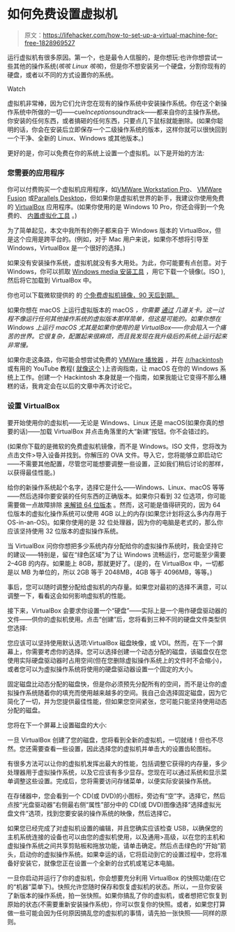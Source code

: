 # 如何免费设置虚拟机

> 原文：<https://lifehacker.com/how-to-set-up-a-virtual-machine-for-free-1828969527>

运行虚拟机有很多原因。第一个，也是最令人信服的，是你想玩:也许你想尝试一些其他的操作系统(*咳咳 Linux 咳咳*)，但是你不想安装另一个硬盘，分割你现有的硬盘，或者以不同的方式设置你的系统。

Watch

虚拟机非常棒，因为它们允许您在现有的操作系统中安装操作系统。你在这个新操作系统中所做的一切——cue*Inception*soundtrack——都来自你的主操作系统。你安装的任何东西，或者搞砸的任何东西，只要点几下鼠标就能删除。(如果你聪明的话，你会在安装后立即保存一个二级操作系统的版本，这样你就可以很快回到一个干净、全新的 Linux、Windows 或其他版本。)

更好的是，你可以免费在你的系统上设置一个虚拟机。以下是开始的方法:

### 您需要的应用程序

你可以付费购买一个虚拟机应用程序，如[VMWare Workstation Pro](https://www.vmware.com/products/workstation-pro.html)、 [VMWare Fusion](https://www.vmware.com/products/fusion.html) 或[Parallels Desktop](https://www.parallels.com/products/desktop/)，但如果你是虚拟机世界的新手，我建议你使用免费的 [VirtualBox](https://www.virtualbox.org/) 应用程序。(如果你使用的是 Windows 10 Pro，你还会得到一个免费的、 [内置虚拟化工具](https://docs.microsoft.com/en-us/virtualization/hyper-v-on-windows/quick-start/create-virtual-machine) 。)

为了简单起见，本文中我所有的例子都来自于 Windows 版本的 VirtualBox，但是这个应用是跨平台的。(例如，对于 Mac 用户来说，如果你不想将引导至 Windows，VirtualBox 是一个很好的选择。)

如果没有安装操作系统，虚拟机就没有多大用处。为此，你可能要有点创意。对于 Windows，你可以抓取 [Windows media 安装工具](https://www.microsoft.com/en-us/software-download/windows10) ，用它下载一个镜像(。ISO ),然后将它加载到 VirtualBox 中。

你也可以下载微软提供的 的 [个免费虚拟机镜像，90 天后到期。](https://developer.microsoft.com/en-us/microsoft-edge/tools/vms/)

如果你想在 macOS 上运行虚拟版本的 macOS *，你需要 [通过](https://blog.caffeinesecurity.com/creating-a-macos-high-sierra-vm-for-virtualbox-mac-host-bb67eada27af) 几道关卡。这一过程不像运行任何其他操作系统的虚拟版本那样简单，但这是可能的。如果你想在 Windows 上运行 macOS 尤其是如果你使用的是 VirtualBox——你会陷入一个痛苦的世界。它很复杂，配置起来很麻烦，而且我发现在我升级后的系统上运行起来非常慢。*

如果你走这条路，你可能会想尝试免费的 [VMWare 播放器](https://www.vmware.com/products/workstation-player.html) ，并在 [/r/hackintosh](https://www.reddit.com/r/hackintosh) 或有用的 YouTube 教程( [就像这个](https://youtu.be/szHn5GunojU) )上咨询指南，让 macOS 在你的 Windows 系统上工作。创建一个 Hackintosh 本身就是一个指南，如果我能让它变得不那么糟糕的话，我肯定会在以后的文章中再次讨论它。

### 设置 VirtualBox

要开始使用你的虚拟机——无论是 Windows、Linux 还是 macOS(如果你真的想要的话)——加载 VirtualBox 并点击角落里的大“新建”按钮。你不会错过的。

(如果你下载的是微软的免费虚拟机镜像，而不是 Windows。ISO 文件，您将改为点击文件>导入设备并找到。你解压的 OVA 文件。导入它，您将能够立即启动它——不需要其他配置，尽管您可能想要调整一些设置，正如我们稍后讨论的那样，以获得最佳性能。)

给你的新操作系统起个名字，选择它是什么——Windows、Linux、macOS 等等——然后选择你要安装的任何东西的正确版本。如果你只看到 32 位选项，你可能需要做一点故障排除 [来解锁 64 位版本](http://www.fixedbyvonnie.com/2014/11/virtualbox-showing-32-bit-guest-versions-64-bit-host-os/) 。然而，这可能是值得研究的，因为 64 位版本的虚拟化操作系统可以使用 4GB 以上的内存(如果您计划将这么多内存用于 OS-in-an-OS)。如果你使用的是 32 位处理器，因为你的电脑是老式的，那么你应该坚持使用 32 位版本的虚拟操作系统。

当 VirtualBox 问你你想把多少系统内存分配给你的虚拟操作系统时，我会坚持它的建议——特别是，留在“绿色区域”为了让 Windows 流畅运行，您可能至少需要 2–4GB 的内存。如果能上 8GB，那就更好了。(是的，在 VirtualBox 中，一切都是以 MB 为单位的，所以 2GB 等于 2048MB，4GB 等于 4096MB，等等。)

事后，您可以随时调整分配给虚拟机的内存量。如果您对最初的选择不满意，可以调整一下，看看这会如何影响虚拟机的性能。

接下来，VirtualBox 会要求你设置一个“硬盘”——实际上是一个用作硬盘驱动器的文件——供你的虚拟机使用。点击“创建”后，您将看到三种不同的硬盘文件类型供您选择:

您应该可以坚持使用默认选项:VirtualBox 磁盘映像，或 VDI。然而，在下一个屏幕上，你需要考虑你的选择。您可以选择创建一个动态分配的磁盘，该磁盘仅在您使用实际硬盘驱动器时占用空间(但在您删除虚拟操作系统上的文件时不会缩小)，或者您可以为虚拟操作系统将使用的硬盘驱动器设置一个固定的大小。

固定磁盘比动态分配的磁盘快，但是你必须预先分配所有的空间，而不是让你的虚拟操作系统随着你的填充而使用越来越多的空间。我自己会选择固定磁盘，因为它简化了一切，并为您提供最佳性能，但如果您空间紧张，您可能只能坚持使用动态分配的磁盘。

您将在下一个屏幕上设置磁盘的大小:

一旦 VirtualBox 创建了您的磁盘，您将看到全新的虚拟机，一切就绪！但也不尽然。您还需要查看一些设置，因此选择您的虚拟机并单击大的设置齿轮图标。

有很多方法可以让你的虚拟机发挥出最大的性能，包括调整它获得的内存量，多少处理器用于虚拟操作系统，以及它应该有多少显存。您现在可以通过系统和显示菜单调整这些设置。完成后，您将需要访问存储菜单，以便实际安装操作系统。

在存储器中，您会看到一个 CD(或 DVD)的小图标，旁边有“空”字。选择它，然后点按“光盘驱动器”右侧最右侧“属性”部分中的 CD(或 DVD)图像选择“选择虚拟光盘文件”选项，找到您要安装的操作系统的映像，然后选择它。

如果您已经完成了对虚拟机设置的编辑，并且您确实应该检查 USB，以确保您的主机系统连接的设备也可以由您的虚拟机使用，以及通用>高级，以在您的主机和虚拟操作系统之间共享剪贴板和拖放功能，请单击确定。然后点击绿色的“开始”箭头，启动你的虚拟操作系统。如果幸运的话，它将启动到它的设置过程中，您将准备好安装它，就像您正在设置一个全新的台式机或笔记本电脑。

一旦你启动并运行了你的虚拟机，你会想要充分利用 VirtualBox 的快照功能(在它的“机器”菜单下)。快照允许您随时保存和恢复虚拟机的状态。所以，一旦你安装了新版本的操作系统，拍一张快照。如果你搞乱了你的虚拟机，或者想把它恢复到原始的状态(不需要重新安装操作系统)，你可以恢复你的快照。或者，如果您打算做一些可能会因为任何原因搞乱您的虚拟机的事情，请先拍一张快照——同样的原则。